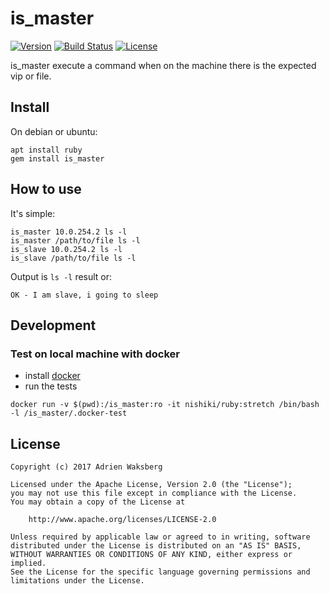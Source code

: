 # is_master
[![Version](https://img.shields.io/badge/latest_version-1.1.0-green.svg)](https://github.com/nishiki/is_master/releases)
[![Build Status](https://travis-ci.org/nishiki/is_master.svg?branch=master)](https://travis-ci.org/nishiki/is_master)
[![License](https://img.shields.io/badge/license-Apache--2.0-blue.svg)](https://github.com/nishiki/is_master/blob/master/LICENSE)

is_master execute a command when on the machine there is the expected vip or file.

## Install

On debian or ubuntu:
```
apt install ruby
gem install is_master
```

## How to use

It's simple:
```
is_master 10.0.254.2 ls -l
is_master /path/to/file ls -l
is_slave 10.0.254.2 ls -l
is_slave /path/to/file ls -l
```

Output is `ls -l` result or:
```
OK - I am slave, i going to sleep
```

## Development
### Test on local machine with docker

  * install [docker](https://docs.docker.com/engine/installation/)
  * run the tests

```
docker run -v $(pwd):/is_master:ro -it nishiki/ruby:stretch /bin/bash -l /is_master/.docker-test
```

## License

```
Copyright (c) 2017 Adrien Waksberg

Licensed under the Apache License, Version 2.0 (the "License");
you may not use this file except in compliance with the License.
You may obtain a copy of the License at

    http://www.apache.org/licenses/LICENSE-2.0

Unless required by applicable law or agreed to in writing, software
distributed under the License is distributed on an "AS IS" BASIS,
WITHOUT WARRANTIES OR CONDITIONS OF ANY KIND, either express or implied.
See the License for the specific language governing permissions and
limitations under the License.
```
